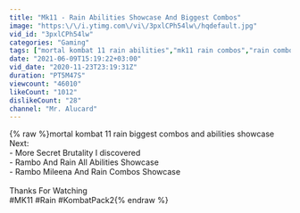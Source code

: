 ```yaml
---
title: "Mk11 - Rain Abilities Showcase And Biggest Combos"
image: "https:\/\/i.ytimg.com\/vi\/3pxlCPh54lw\/hqdefault.jpg"
vid_id: "3pxlCPh54lw"
categories: "Gaming"
tags: ["mortal kombat 11 rain abilities","mk11 rain combos","rain combos"]
date: "2021-06-09T15:19:22+03:00"
vid_date: "2020-11-23T23:19:31Z"
duration: "PT5M47S"
viewcount: "46010"
likeCount: "1012"
dislikeCount: "28"
channel: "Mr. Alucard"
---
```

{% raw %}mortal kombat 11 rain biggest combos and abilities showcase<br />Next:<br />- More Secret Brutality I discovered<br />- Rambo And Rain All Abilities Showcase<br />- Rambo Mileena And Rain Combos Showcase<br /><br />Thanks For Watching<br />#MK11 #Rain #KombatPack2{% endraw %}
